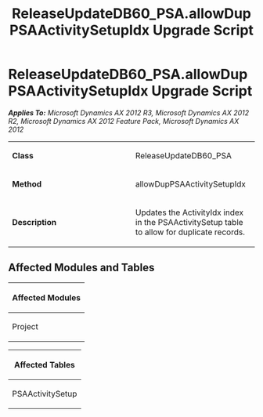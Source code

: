 ﻿---
title: ReleaseUpdateDB60_PSA.allowDupPSAActivitySetupIdx Upgrade Script
TOCTitle: ReleaseUpdateDB60_PSA.allowDupPSAActivitySetupIdx Upgrade Script
ms:assetid: ea5b61a2-db1e-fb16-589f-8dd93fc805ad
ms:mtpsurl: https://msdn.microsoft.com/en-us/library/JJ719883(v=AX.60)
ms:contentKeyID: 49711955
ms.date: 05/18/2015
mtps_version: v=AX.60
---

# ReleaseUpdateDB60\_PSA.allowDupPSAActivitySetupIdx Upgrade Script 


_**Applies To:** Microsoft Dynamics AX 2012 R3, Microsoft Dynamics AX 2012 R2, Microsoft Dynamics AX 2012 Feature Pack, Microsoft Dynamics AX 2012_

<table>
<colgroup>
<col style="width: 50%" />
<col style="width: 50%" />
</colgroup>
<tbody>
<tr class="odd">
<td><p><strong>Class</strong></p></td>
<td><p>ReleaseUpdateDB60_PSA</p></td>
</tr>
<tr class="even">
<td><p><strong>Method</strong></p></td>
<td><p>allowDupPSAActivitySetupIdx</p></td>
</tr>
<tr class="odd">
<td><p><strong>Description</strong></p></td>
<td><p>Updates the ActivityIdx index in the PSAActivitySetup table to allow for duplicate records.</p></td>
</tr>
</tbody>
</table>


## Affected Modules and Tables

<table>
<colgroup>
<col style="width: 100%" />
</colgroup>
<thead>
<tr class="header">
<th><p>Affected Modules</p></th>
</tr>
</thead>
<tbody>
<tr class="odd">
<td><p>Project</p></td>
</tr>
</tbody>
</table>


<table>
<colgroup>
<col style="width: 100%" />
</colgroup>
<thead>
<tr class="header">
<th><p>Affected Tables</p></th>
</tr>
</thead>
<tbody>
<tr class="odd">
<td><p>PSAActivitySetup</p></td>
</tr>
</tbody>
</table>

  


